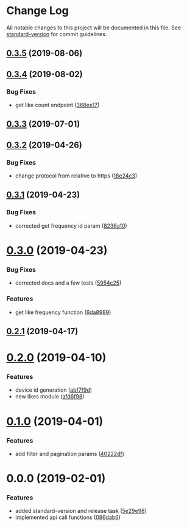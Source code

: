 # Change Log

All notable changes to this project will be documented in this file. See [standard-version](https://github.com/conventional-changelog/standard-version) for commit guidelines.

<a name="0.3.5"></a>
## [0.3.5](https://github.com/chaordic/engage-wishlist-sdk-js/compare/v0.3.4...v0.3.5) (2019-08-06)



<a name="0.3.4"></a>
## [0.3.4](https://github.com/chaordic/engage-wishlist-sdk-js/compare/v0.3.3...v0.3.4) (2019-08-02)


### Bug Fixes

* get like count endpoint ([368ee17](https://github.com/chaordic/engage-wishlist-sdk-js/commit/368ee17))



<a name="0.3.3"></a>
## [0.3.3](https://github.com/chaordic/engage-wishlist-sdk-js/compare/v0.3.2...v0.3.3) (2019-07-01)



<a name="0.3.2"></a>
## [0.3.2](https://github.com/chaordic/engage-wishlist-sdk-js/compare/v0.3.1...v0.3.2) (2019-04-26)


### Bug Fixes

* change protocol from relative to https ([18e24c3](https://github.com/chaordic/engage-wishlist-sdk-js/commit/18e24c3))



<a name="0.3.1"></a>
## [0.3.1](https://github.com/chaordic/engage-wishlist-sdk-js/compare/v0.3.0...v0.3.1) (2019-04-23)


### Bug Fixes

* corrected get frequency id param ([8236a10](https://github.com/chaordic/engage-wishlist-sdk-js/commit/8236a10))



<a name="0.3.0"></a>
# [0.3.0](https://github.com/chaordic/engage-wishlist-sdk-js/compare/v0.2.1...v0.3.0) (2019-04-23)


### Bug Fixes

* corrected docs and a few tests ([5954c25](https://github.com/chaordic/engage-wishlist-sdk-js/commit/5954c25))


### Features

* get like frequency function ([6da8989](https://github.com/chaordic/engage-wishlist-sdk-js/commit/6da8989))



<a name="0.2.1"></a>
## [0.2.1](https://github.com/chaordic/engage-wishlist-sdk-js/compare/v0.2.0...v0.2.1) (2019-04-17)



<a name="0.2.0"></a>
# [0.2.0](https://github.com/chaordic/engage-wishlist-sdk-js/compare/v0.1.0...v0.2.0) (2019-04-10)


### Features

* device id generation ([abf7f9d](https://github.com/chaordic/engage-wishlist-sdk-js/commit/abf7f9d))
* new likes module ([afd6f98](https://github.com/chaordic/engage-wishlist-sdk-js/commit/afd6f98))



<a name="0.1.0"></a>
# [0.1.0](https://github.com/chaordic/engage-wishlist-sdk-js/compare/v0.0.0...v0.1.0) (2019-04-01)


### Features

* add filter and pagination params ([40222df](https://github.com/chaordic/engage-wishlist-sdk-js/commit/40222df))



<a name="0.0.0"></a>
# 0.0.0 (2019-02-01)


### Features

* added standard-version and release task ([5e29e98](https://github.com/chaordic/engage-wishlist-sdk-js/commit/5e29e98))
* implemented api call functions ([086dab6](https://github.com/chaordic/engage-wishlist-sdk-js/commit/086dab6))
